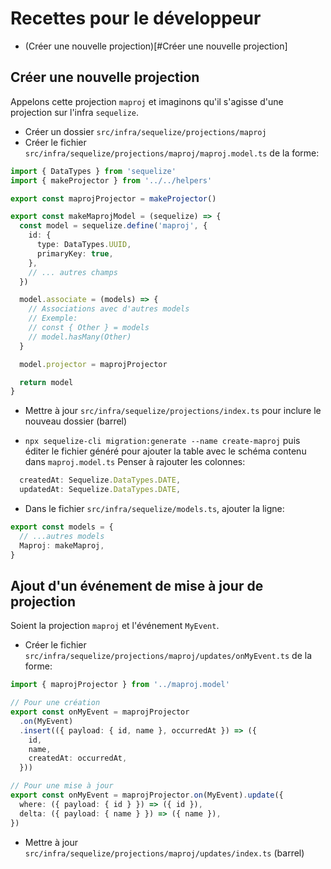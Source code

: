 # Recettes pour le développeur

- (Créer une nouvelle projection)[#Créer une nouvelle projection]

## Créer une nouvelle projection

Appelons cette projection `maproj` et imaginons qu'il s'agisse d'une projection sur l'infra `sequelize`.

- Créer un dossier `src/infra/sequelize/projections/maproj`
- Créer le fichier `src/infra/sequelize/projections/maproj/maproj.model.ts` de la forme:

```ts
import { DataTypes } from 'sequelize'
import { makeProjector } from '../../helpers'

export const maprojProjector = makeProjector()

export const makeMaprojModel = (sequelize) => {
  const model = sequelize.define('maproj', {
    id: {
      type: DataTypes.UUID,
      primaryKey: true,
    },
    // ... autres champs
  })

  model.associate = (models) => {
    // Associations avec d'autres models
    // Exemple:
    // const { Other } = models
    // model.hasMany(Other)
  }

  model.projector = maprojProjector

  return model
}
```

- Mettre à jour `src/infra/sequelize/projections/index.ts` pour inclure le nouveau dossier (barrel)

- `npx sequelize-cli migration:generate --name create-maproj` puis éditer le fichier généré pour ajouter la table avec le schéma contenu dans `maproj.model.ts`
  Penser à rajouter les colonnes:

```ts
  createdAt: Sequelize.DataTypes.DATE,
  updatedAt: Sequelize.DataTypes.DATE,
```

- Dans le fichier `src/infra/sequelize/models.ts`, ajouter la ligne:

```ts
export const models = {
  // ...autres models
  Maproj: makeMaproj,
}
```

## Ajout d'un événement de mise à jour de projection

Soient la projection `maproj` et l'événement `MyEvent`.

- Créer le fichier `src/infra/sequelize/projections/maproj/updates/onMyEvent.ts` de la forme:

```ts
import { maprojProjector } from '../maproj.model'

// Pour une création
export const onMyEvent = maprojProjector
  .on(MyEvent)
  .insert(({ payload: { id, name }, occurredAt }) => ({
    id,
    name,
    createdAt: occurredAt,
  }))

// Pour une mise à jour
export const onMyEvent = maprojProjector.on(MyEvent).update({
  where: ({ payload: { id } }) => ({ id }),
  delta: ({ payload: { name } }) => ({ name }),
})
```

- Mettre à jour `src/infra/sequelize/projections/maproj/updates/index.ts` (barrel)
